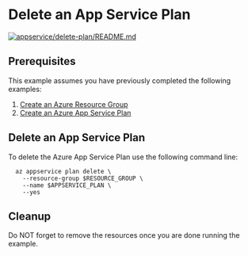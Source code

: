 
# Delete an App Service Plan

[![appservice/delete-plan/README.md](https://github.com/Azure-Samples/java-on-azure-examples/actions/workflows/appservice_delete-plan_README_md.yml/badge.svg)](https://github.com/Azure-Samples/java-on-azure-examples/actions/workflows/appservice_delete-plan_README_md.yml)

## Prerequisites

This example assumes you have previously completed the following examples:

1. [Create an Azure Resource Group](../../group/create/README.md)
1. [Create an Azure App Service Plan](../create-plan/README.md)

## Delete an App Service Plan

<!-- workflow.cron(0 0 * * 2) -->
<!-- workflow.include(../create-plan/README.md) -->

To delete the Azure App Service Plan use the following command line:

```shell
  az appservice plan delete \
    --resource-group $RESOURCE_GROUP \
    --name $APPSERVICE_PLAN \
    --yes
```

<!-- workflow.directOnly() 

  export RESULT=$(az appservice plan show --resource-group $RESOURCE_GROUP --name $APPSERVICE_PLAN --query provisioningState --output tsv)
  az group delete --name $RESOURCE_GROUP --yes || true
  if [[ "$RESULT" == Succeeded ]]; then
    exit 1
  fi

  -->

## Cleanup

Do NOT forget to remove the resources once you are done running the example.
